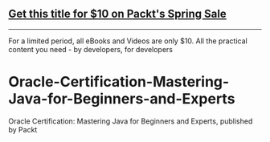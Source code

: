 ## [Get this title for $10 on Packt's Spring Sale](https://www.packt.com/V13670?utm_source=github&utm_medium=packt-github-repo&utm_campaign=spring_10_dollar_2022)
-----
For a limited period, all eBooks and Videos are only $10. All the practical content you need \- by developers, for developers

# Oracle-Certification-Mastering-Java-for-Beginners-and-Experts
Oracle Certification: Mastering Java for Beginners and Experts, published by Packt
